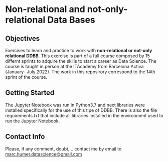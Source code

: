 # Non-relational and not-only-relational Data Bases

## Objectives
Exercises to learn and practice to work with **non-relational or not-only relational DDBB**. This exercise is part of a full course composed by 15 differnt sprints to adquire the skills to start a career as Data Science. The course is taught in person at the ITAcademy from Barcelona Activa (January- July 2022). The work in this reposirory correspond to the 14th sprint of the course.

## Getting Started
The Jupyter Notebook was run in Python3.7 and next libraries were installed specifically for the use of this tipe of DDBB. There is also the file requirements.txt that include all libraries installed in the environment used to run the Jupyter Notebook. 

## Contact Info
Please, if any comment, doubt,... contact me by email to marc.humet.datascience@gmail.com

